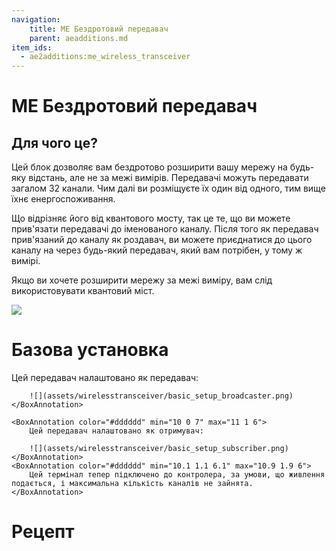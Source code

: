 ```yaml
---
navigation:
    title: МЕ Бездротовий передавач
    parent: aeadditions.md
item_ids:
  - ae2additions:me_wireless_transceiver
---
```

# МЕ Бездротовий передавач

## Для чого це?

Цей блок дозволяє вам бездротово розширити вашу мережу на будь-яку відстань, але не за межі вимірів. Передавачі можуть передавати загалом 32 канали. Чим далі ви розміщуєте їх один від одного, тим вище їхнє енергоспоживання.

Що відрізняє його від квантового мосту, так це те, що ви можете прив'язати передавачі до іменованого каналу. Після того як передавач прив'язаний до каналу як роздавач, ви можете приєднатися до цього каналу на через будь-який передавач, який вам потрібен, у тому ж вимірі.

Якщо ви хочете розширити мережу за межі виміру, вам слід використовувати квантовий міст.

![](assets/wirelesstransceiver/transceiver_diagram.png)

# Базова установка

<GameScene zoom="4" interactive={true}>
    <ImportStructure src="assets/wirelesstransceiver/basic_setup.snbt" />
    <BoxAnnotation color="#dddddd" min="6 0 7" max="7 1 6">
        Цей передавач налаштовано як передавач:

        ![](assets/wirelesstransceiver/basic_setup_broadcaster.png)
    </BoxAnnotation>

    <BoxAnnotation color="#dddddd" min="10 0 7" max="11 1 6">
        Цей передавач налаштовано як отримувач:

        ![](assets/wirelesstransceiver/basic_setup_subscriber.png)
    </BoxAnnotation>
    <BoxAnnotation color="#dddddd" min="10.1 1.1 6.1" max="10.9 1.9 6">
        Цей термінал тепер підключено до контролера, за умови, що живлення подається, і максимальна кількість каналів не зайнята.
    </BoxAnnotation>
</GameScene>


# Рецепт
<RecipeFor id="me_wireless_transceiver"/>